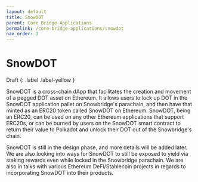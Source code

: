 ```yaml
---
layout: default
title: SnowDOT
parent: Core Bridge Applications
permalink: /core-bridge-applications/snowdot
nav_order: 3
---
```

# SnowDOT

Draft
{: .label .label-yellow }

SnowDOT is a cross-chain dApp that facilitates the creation and movement of a pegged DOT asset on Ethereum. It allows users to lock up DOT in the SnowDOT application pallet on Snowbridge's parachain, and then have that minted as an ERC20 token called SnowDOT on Ethereum. SnowDOT, being an ERC20, can be used on any other Ethereum applications that support ERC20s, or can be burned by users on the SnowDOT smart contract to return their value to Polkadot and unlock their DOT out of the Snowbridge's chain.

SnowDOT is still in the design phase, and more details will be added later. We are also looking into ways for SnowDOT to still be exposed to yield via staking rewards even while locked in the Snowbridge parachain. We are also in talks with various Ethereum DeFi/Stablecoin projects in regards to incorporating SnowDOT into their products.
